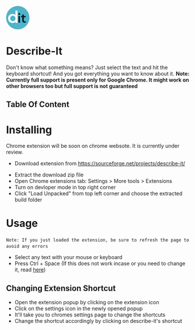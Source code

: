 <img src="src/assets/img/icon-128.png" width="64"/>

# Describe-It
Don't know what something means? Just select the text and hit the keyboard shortcut! And you got everything you want to know about it.
**Note: Currently full support is present only for Google Chrome. It might work on other browsers too but full support is not guaranteed**

## Table Of Content


# Installing
Chrome extension will be soon on chrome websote. It is currently under review.

+ Download extension from https://sourceforge.net/projects/describe-it/
- Extract the download zip file
- Open Chrome extensions tab: Settings > More tools > Extensions
- Turn on devloper mode in top right corner
- Click "Load Unpacked" from top left corner and choose the extracted build folder

# Usage
```Note: If you just loaded the extension, be sure to refresh the page to avoid any errors```

- Select any text with your mouse or keyboard
- Press Ctrl + Space (If this does not work incase or you need to change it, read [here](#changing-extension-shortcut))

## Changing Extension Shortcut
- Open the extension popup by clicking on the extension icon
- Click on the settings icon in the newly opened popup
- It'll take you to chromes settings page to change the shortcuts
- Change the shortcut accordingly by clicking on describe-it's shortcut

